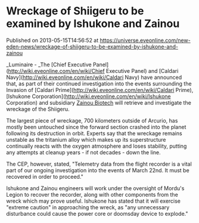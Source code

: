 # Wreckage of Shiigeru to be examined by Ishukone and Zainou
Published on 2013-05-15T14:56:52 at https://universe.eveonline.com/new-eden-news/wreckage-of-shiigeru-to-be-examined-by-ishukone-and-zainou

_Luminaire - _The [Chief Executive Panel](http://wiki.eveonline.com/en/wiki/Chief Executive Panel) and [Caldari Navy](http://wiki.eveonline.com/en/wiki/Caldari Navy) have announced that, as part of their continued investigation into the events surrounding the Invasion of [Caldari Prime](http://wiki.eveonline.com/en/wiki/Caldari Prime), [Ishukone Corporation](http://wiki.eveonline.com/en/wiki/Ishukone Corporation) and subsidiary [Zainou Biotech](http://wiki.eveonline.com/en/wiki/Zainou) will retrieve and investigate the wreckage of the Shiigeru.

The largest piece of wreckage, 700 kilometers outside of Arcurio, has mostly been untouched since the forward section crashed into the planet following its destruction in orbit. Experts say that the wreckage remains unstable as the tritanium alloy which makes up its superstructure continually reacts with the oxygen atmosphere and loses stability, putting any attempts at cleanup years - if not decades - down the line.

The CEP, however, stated, "Telemetry data from the flight recorder is a vital part of our ongoing investigation into the events of March 22nd. It must be recovered in order to proceed."

Ishukone and Zainou engineers will work under the oversight of Mordu's Legion to recover the recorder, along with other components from the wreck which may prove useful. Ishukone has stated that it will exercise "extreme caution" in approaching the wreck, as "any unnecessary disturbance could cause the power core or doomsday device to explode."
